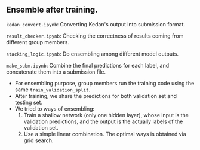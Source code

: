 ## Ensemble after training.

`kedan_convert.ipynb`: Converting Kedan's output into submission format.

`result_checker.ipynb`: Checking the correctness of results coming from different group members.

`stacking_logic.ipynb`: Do ensembling among different model outputs.

`make_subm.ipynb`: Combine the final predictions for each label, and concatenate them into a submission file.


- For ensembling purpose, group members run the training code using the same `train_validation_split`.
- After training, we share the predictions for both validation set and testing set.
- We tried to ways of ensembling:
    1. Train a shallow network (only one hidden layer), whose input is the validation predictions, and the output is the actually labels of the validation set.
    2. Use a simple linear combination. The optimal ways is obtained via grid search.


